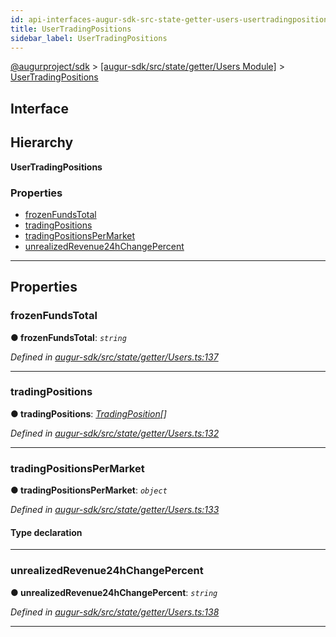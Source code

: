```yaml
---
id: api-interfaces-augur-sdk-src-state-getter-users-usertradingpositions
title: UserTradingPositions
sidebar_label: UserTradingPositions
---
```


[@augurproject/sdk](api-readme.md) > [[augur-sdk/src/state/getter/Users Module]](api-modules-augur-sdk-src-state-getter-users-module.md) > [UserTradingPositions](api-interfaces-augur-sdk-src-state-getter-users-usertradingpositions.md)

## Interface

## Hierarchy

**UserTradingPositions**

### Properties

* [frozenFundsTotal](api-interfaces-augur-sdk-src-state-getter-users-usertradingpositions.md#frozenfundstotal)
* [tradingPositions](api-interfaces-augur-sdk-src-state-getter-users-usertradingpositions.md#tradingpositions)
* [tradingPositionsPerMarket](api-interfaces-augur-sdk-src-state-getter-users-usertradingpositions.md#tradingpositionspermarket)
* [unrealizedRevenue24hChangePercent](api-interfaces-augur-sdk-src-state-getter-users-usertradingpositions.md#unrealizedrevenue24hchangepercent)

---

## Properties

<a id="frozenfundstotal"></a>

###  frozenFundsTotal

**● frozenFundsTotal**: *`string`*

*Defined in [augur-sdk/src/state/getter/Users.ts:137](https://github.com/AugurProject/augur/blob/0787bf1a23/packages/augur-sdk/src/state/getter/Users.ts#L137)*

___
<a id="tradingpositions"></a>

###  tradingPositions

**● tradingPositions**: *[TradingPosition](api-interfaces-augur-sdk-src-state-getter-users-tradingposition.md)[]*

*Defined in [augur-sdk/src/state/getter/Users.ts:132](https://github.com/AugurProject/augur/blob/0787bf1a23/packages/augur-sdk/src/state/getter/Users.ts#L132)*

___
<a id="tradingpositionspermarket"></a>

###  tradingPositionsPerMarket

**● tradingPositionsPerMarket**: *`object`*

*Defined in [augur-sdk/src/state/getter/Users.ts:133](https://github.com/AugurProject/augur/blob/0787bf1a23/packages/augur-sdk/src/state/getter/Users.ts#L133)*

#### Type declaration

[marketId: `string`]: [MarketTradingPosition](api-interfaces-augur-sdk-src-state-getter-users-markettradingposition.md)

___
<a id="unrealizedrevenue24hchangepercent"></a>

###  unrealizedRevenue24hChangePercent

**● unrealizedRevenue24hChangePercent**: *`string`*

*Defined in [augur-sdk/src/state/getter/Users.ts:138](https://github.com/AugurProject/augur/blob/0787bf1a23/packages/augur-sdk/src/state/getter/Users.ts#L138)*

___

